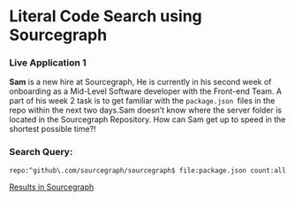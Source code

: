 # Literal Code Search using Sourcegraph


### Live Application 1

**Sam** is a new hire at Sourcegraph, He is currently in his second week of onboarding as a Mid-Level Software developer with the Front-end Team. A part of his week 2 task is to get familiar with the `package.json `files in the repo within the next two days.Sam doesn’t know where the server folder is located in the Sourcegraph Repository. How can Sam get up to speed in the shortest possible time?!

### Search Query:
`repo:^github\.com/sourcegraph/sourcegraph$ file:package.json count:all`

[Results in Sourcegraph
](https://sourcegraph.com/search?q=context:global+repo:%5Egithub%5C.com/sourcegraph/sourcegraph%24+file:package.json+count:all&patternType=literal)
